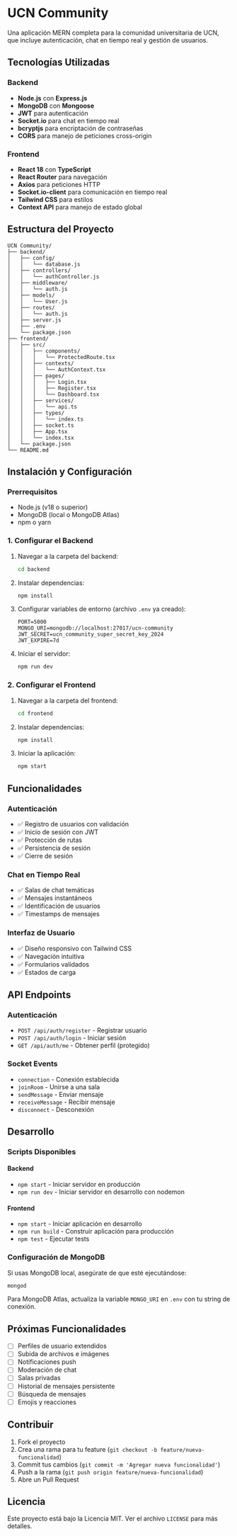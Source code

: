 # UCN Community

Una aplicación MERN completa para la comunidad universitaria de UCN, que incluye autenticación, chat en tiempo real y gestión de usuarios.

## Tecnologías Utilizadas

### Backend
- **Node.js** con **Express.js**
- **MongoDB** con **Mongoose**
- **JWT** para autenticación
- **Socket.io** para chat en tiempo real
- **bcryptjs** para encriptación de contraseñas
- **CORS** para manejo de peticiones cross-origin

### Frontend
- **React 18** con **TypeScript**
- **React Router** para navegación
- **Axios** para peticiones HTTP
- **Socket.io-client** para comunicación en tiempo real
- **Tailwind CSS** para estilos
- **Context API** para manejo de estado global

## Estructura del Proyecto

```
UCN Community/
├── backend/
│   ├── config/
│   │   └── database.js
│   ├── controllers/
│   │   └── authController.js
│   ├── middleware/
│   │   └── auth.js
│   ├── models/
│   │   └── User.js
│   ├── routes/
│   │   └── auth.js
│   ├── server.js
│   ├── .env
│   └── package.json
├── frontend/
│   ├── src/
│   │   ├── components/
│   │   │   └── ProtectedRoute.tsx
│   │   ├── contexts/
│   │   │   └── AuthContext.tsx
│   │   ├── pages/
│   │   │   ├── Login.tsx
│   │   │   ├── Register.tsx
│   │   │   └── Dashboard.tsx
│   │   ├── services/
│   │   │   └── api.ts
│   │   ├── types/
│   │   │   └── index.ts
│   │   ├── socket.ts
│   │   ├── App.tsx
│   │   └── index.tsx
│   └── package.json
└── README.md
```

## Instalación y Configuración

### Prerrequisitos
- Node.js (v18 o superior)
- MongoDB (local o MongoDB Atlas)
- npm o yarn

### 1. Configurar el Backend

1. Navegar a la carpeta del backend:
   ```bash
   cd backend
   ```

2. Instalar dependencias:
   ```bash
   npm install
   ```

3. Configurar variables de entorno (archivo `.env` ya creado):
   ```env
   PORT=5000
   MONGO_URI=mongodb://localhost:27017/ucn-community
   JWT_SECRET=ucn_community_super_secret_key_2024
   JWT_EXPIRE=7d
   ```

4. Iniciar el servidor:
   ```bash
   npm run dev
   ```

### 2. Configurar el Frontend

1. Navegar a la carpeta del frontend:
   ```bash
   cd frontend
   ```

2. Instalar dependencias:
   ```bash
   npm install
   ```

3. Iniciar la aplicación:
   ```bash
   npm start
   ```

## Funcionalidades

### Autenticación
- ✅ Registro de usuarios con validación
- ✅ Inicio de sesión con JWT
- ✅ Protección de rutas
- ✅ Persistencia de sesión
- ✅ Cierre de sesión

### Chat en Tiempo Real
- ✅ Salas de chat temáticas
- ✅ Mensajes instantáneos
- ✅ Identificación de usuarios
- ✅ Timestamps de mensajes

### Interfaz de Usuario
- ✅ Diseño responsivo con Tailwind CSS
- ✅ Navegación intuitiva
- ✅ Formularios validados
- ✅ Estados de carga

## API Endpoints

### Autenticación
- `POST /api/auth/register` - Registrar usuario
- `POST /api/auth/login` - Iniciar sesión
- `GET /api/auth/me` - Obtener perfil (protegido)

### Socket Events
- `connection` - Conexión establecida
- `joinRoom` - Unirse a una sala
- `sendMessage` - Enviar mensaje
- `receiveMessage` - Recibir mensaje
- `disconnect` - Desconexión

## Desarrollo

### Scripts Disponibles

#### Backend
- `npm start` - Iniciar servidor en producción
- `npm run dev` - Iniciar servidor en desarrollo con nodemon

#### Frontend  
- `npm start` - Iniciar aplicación en desarrollo
- `npm run build` - Construir aplicación para producción
- `npm test` - Ejecutar tests

### Configuración de MongoDB

Si usas MongoDB local, asegúrate de que esté ejecutándose:
```bash
mongod
```

Para MongoDB Atlas, actualiza la variable `MONGO_URI` en `.env` con tu string de conexión.

## Próximas Funcionalidades

- [ ] Perfiles de usuario extendidos
- [ ] Subida de archivos e imágenes
- [ ] Notificaciones push
- [ ] Moderación de chat
- [ ] Salas privadas
- [ ] Historial de mensajes persistente
- [ ] Búsqueda de mensajes
- [ ] Emojis y reacciones

## Contribuir

1. Fork el proyecto
2. Crea una rama para tu feature (`git checkout -b feature/nueva-funcionalidad`)
3. Commit tus cambios (`git commit -m 'Agregar nueva funcionalidad'`)
4. Push a la rama (`git push origin feature/nueva-funcionalidad`)
5. Abre un Pull Request

## Licencia

Este proyecto está bajo la Licencia MIT. Ver el archivo `LICENSE` para más detalles.
